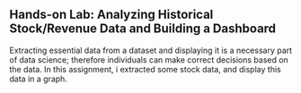 ## Hands-on Lab: Analyzing Historical Stock/Revenue Data and Building a Dashboard
Extracting essential data from a dataset and displaying it is a necessary part of data science; therefore individuals can make correct decisions based on the data. In this assignment, i extracted some stock data, and display this data in a graph.
